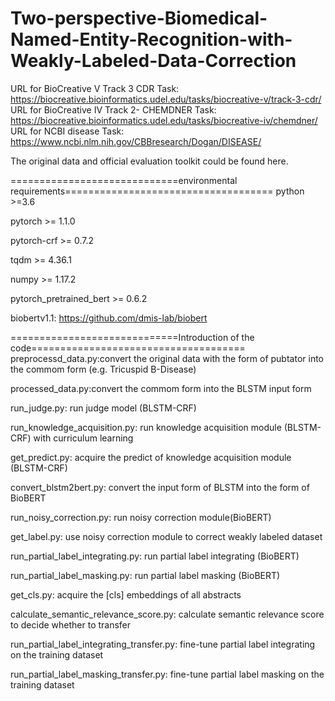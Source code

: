 # Two-perspective-Biomedical-Named-Entity-Recognition-with-Weakly-Labeled-Data-Correction

URL for BioCreative V Track 3 CDR Task: https://biocreative.bioinformatics.udel.edu/tasks/biocreative-v/track-3-cdr/
URL for BioCreative IV Track 2- CHEMDNER Task: https://biocreative.bioinformatics.udel.edu/tasks/biocreative-iv/chemdner/
URL for NCBI disease Task: https://www.ncbi.nlm.nih.gov/CBBresearch/Dogan/DISEASE/

The original data and official evaluation toolkit could be found here.

=============================environmental requirements====================================
python >=3.6

pytorch >= 1.1.0

pytorch-crf >= 0.7.2

tqdm >= 4.36.1

numpy >= 1.17.2

pytorch_pretrained_bert >= 0.6.2

biobertv1.1: https://github.com/dmis-lab/biobert

=============================Introduction of the code=====================================
preprocessd_data.py:convert the original data with the form of pubtator into the commom form (e.g. Tricuspid B-Disease)

processed_data.py:convert the commom form into the BLSTM input form

run_judge.py: run judge model (BLSTM-CRF)

run_knowledge_acquisition.py: run knowledge acquisition module (BLSTM-CRF) with curriculum learning

get_predict.py: acquire the predict of knowledge acquisition module (BLSTM-CRF)

convert_blstm2bert.py: convert the input form of BLSTM into the form of BioBERT

run_noisy_correction.py: run noisy correction module(BioBERT)

get_label.py: use noisy correction module to correct weakly labeled dataset

run_partial_label_integrating.py: run partial label integrating (BioBERT)

run_partial_label_masking.py: run partial label masking (BioBERT)

get_cls.py: acquire the [cls] embeddings of all abstracts

calculate_semantic_relevance_score.py: calculate semantic relevance score to decide whether to transfer

run_partial_label_integrating_transfer.py: fine-tune partial label integrating on the training dataset

run_partial_label_masking_transfer.py: fine-tune partial label masking on the training dataset
